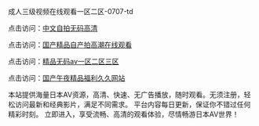 
成人三级视频在线观看一区二区-0707-td


点击访问：<a href="https://bsdf-5f5.pages.dev/">中文自拍无码高清</a>

点击访问：<a href="https://cfad.pages.dev/">国产精品自产拍高潮在线观看</a>

点击访问：<a href="https://fdhf-454.pages.dev/">精品无码av一区二区三区</a>

点击访问：<a href="https://gfd-5xg.pages.dev/">国产午夜精品福利久久网站</a>


本站提供海量日本AV资源，高清、快速、无广告播放，随时观看。无须注册，轻松访问最新和经典影片，满足不同需求。
平台内容每日更新，保证你不错过任何精彩时刻。
立即进入，享受流畅、高清的观看体验，尽情畅游日本AV世界！

<span style="display:none;">[Canonical link](）</span>
